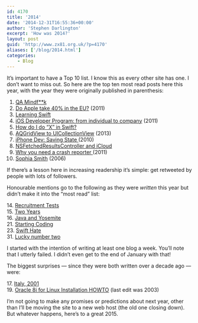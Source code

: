 ```yaml
---
id: 4170
title: '2014'
date: '2014-12-31T16:55:36+00:00'
author: 'Stephen Darlington'
excerpt: 'How was 2014?'
layout: post
guid: 'http://www.zx81.org.uk/?p=4170'
aliases: ['/blog/2014.html']
categories:
    - Blog
---
```


It’s important to have a Top 10 list. I know this as every other site has one. I don’t want to miss out. So here are the top ten most read posts here this year, with the year they were originally published in parenthesis:

1. [QA Mindf\*\*k](/computing/opinion/qa-mindfk.html "QA Mindf**k")
2. [Do Apple take 40% in the EU?](/computing/opinion/do-apple-take-40-in-the-eu.html "Do Apple take 40% in the EU?") (2011)
3. [Learning Swift ](/computing/programming/learning-swift.html "Learning Swift")
4. [iOS Developer Program: from individual to company](/computing/opinion/ios-developer-program-from-individual-to-company.html "iOS Developer Program: from individual to company") (2011)
5. [How do I do “X” in Swift?](/computing/opinion/how-do-i-do-x-in-swift.html "How do I do “X” in Swift?")
6. [AQGridView to UICollectionView](/computing/opinion/aqgridview-to-uicollectionview.html "AQGridView to UICollectionView") (2013)
7. [iPhone Dev: Saving State ](/computing/software/iphone-dev-saving-state.html "iPhone Dev: Saving State")(2010)
8. [NSFetchedResultsController and iCloud](/computing/programming/nsfetchedresultscontroller-and-icloud.html "NSFetchedResultsController and iCloud")
9. [Why you need a crash reporter ](/computing/opinion/why-you-need-a-crash-reporter.html "Why you need a crash reporter")(2011)
10. [Sophia Smith](/photography/sophia-smith.html "Sophia Smith") (2006)

If there’s a lesson here in increasing readership it’s simple: get retweeted by people with lots of followers.

Honourable mentions go to the following as they were *written* this year but didn’t make it into the “most read” list:

14\. [Recruitment Tests](/computing/opinion/recruitment-tests.html "Recruitment Tests")  
15\. [Two Years](/blog/two-years.html "Two Years")  
16\. [Java and Yosemite](/computing/opinion/java-and-yosemite.html "Java and Yosemite")  
21\. [Starting Coding](/computing/opinion/starting-coding.html "Starting Coding")  
23\. [Swift Hate](/computing/opinion/swift-hate.html "Swift Hate")  
31\. [Lucky number two](/blog/lucky-number-two.html "Lucky Number Two")

I started with the intention of writing at least one blog a week. You’ll note that I utterly failed. I didn’t even get to the end of January with that!

The biggest surprises — since they were both written over a decade ago — were:

17\. [Italy, 2001](/travel/italy.html "Italy, 2001")  
19\. [Oracle 8i for Linux Installation HOWTO](/computing/oracle/oracle-howto/oracle-howto.html "Oracle 8i for Linux Installation HOWTO") (last edit was 2003)

I’m not going to make any promises or predictions about next year, other than I’ll be moving the site to a new web host (the old one closing down). But whatever happens, here’s to a great 2015.